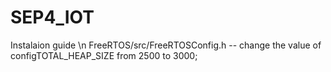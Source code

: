 # SEP4_IOT

Instalaion guide \n
FreeRTOS/src/FreeRTOSConfig.h   -- change the value of configTOTAL_HEAP_SIZE from 2500 to 3000;
